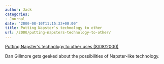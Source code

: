 ```yaml
---
author: Jack
categories:
- Journal
date: "2000-08-10T11:15:32+00:00"
title: Putting Napster’s technology to other
url: /2000/putting-napsters-technology-to-other/
---
```


[Putting Napster's technology to other uses (8/08/2000)][1]

Dan Gillmore gets geeked about the possibilities of Napster-like technology.

 [1]: http://www.mercurycenter.com/svtech/columns/gillmor/docs/dg080900.htm